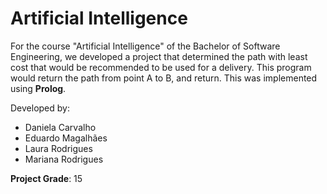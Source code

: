 # Artificial Intelligence

For the course "Artificial Intelligence" of the Bachelor of Software Engineering, we developed a project that determined the path with least cost that would be recommended to be used for a delivery. This program would return the path from point A to B, and return. This was implemented using **Prolog**.

Developed by: 
* Daniela Carvalho
* Eduardo Magalhães
* Laura Rodrigues
* Mariana Rodrigues

**Project Grade**: 15
